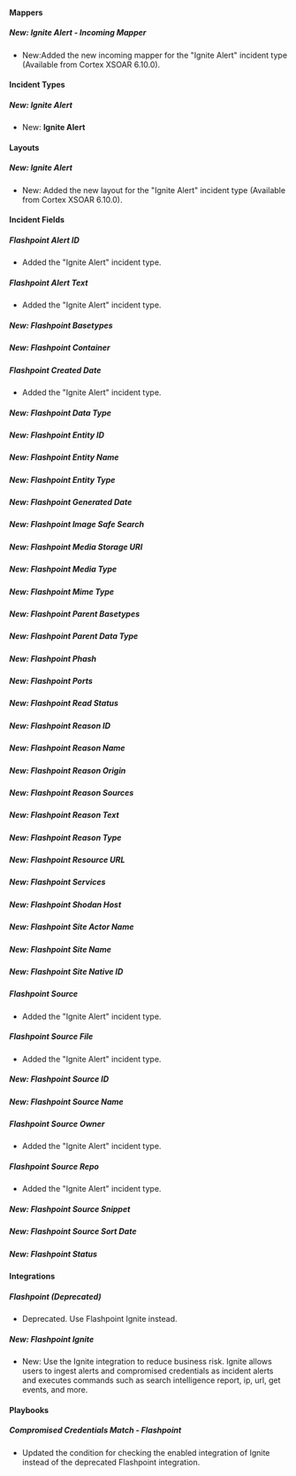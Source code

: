 
#### Mappers

##### New: Ignite Alert - Incoming Mapper

- New:Added the new incoming mapper for the "Ignite Alert" incident type (Available from Cortex XSOAR 6.10.0).


#### Incident Types

##### New: Ignite Alert

- New: **Ignite Alert**


#### Layouts

##### New: Ignite Alert

- New: Added the new layout for the "Ignite Alert" incident type (Available from Cortex XSOAR 6.10.0).


#### Incident Fields

##### Flashpoint Alert ID

- Added the "Ignite Alert" incident type.

##### Flashpoint Alert Text

- Added the "Ignite Alert" incident type.

##### New: Flashpoint Basetypes

##### New: Flashpoint Container

##### Flashpoint Created Date

- Added the "Ignite Alert" incident type.

##### New: Flashpoint Data Type

##### New: Flashpoint Entity ID

##### New: Flashpoint Entity Name

##### New: Flashpoint Entity Type

##### New: Flashpoint Generated Date

##### New: Flashpoint Image Safe Search

##### New: Flashpoint Media Storage URI

##### New: Flashpoint Media Type

##### New: Flashpoint Mime Type

##### New: Flashpoint Parent Basetypes

##### New: Flashpoint Parent Data Type

##### New: Flashpoint Phash

##### New: Flashpoint Ports

##### New: Flashpoint Read Status

##### New: Flashpoint Reason ID

##### New: Flashpoint Reason Name

##### New: Flashpoint Reason Origin

##### New: Flashpoint Reason Sources

##### New: Flashpoint Reason Text

##### New: Flashpoint Reason Type

##### New: Flashpoint Resource URL

##### New: Flashpoint Services

##### New: Flashpoint Shodan Host

##### New: Flashpoint Site Actor Name

##### New: Flashpoint Site Name

##### New: Flashpoint Site Native ID

##### Flashpoint Source

- Added the "Ignite Alert" incident type.

##### Flashpoint Source File

- Added the "Ignite Alert" incident type.

##### New: Flashpoint Source ID

##### New: Flashpoint Source Name

##### Flashpoint Source Owner

- Added the "Ignite Alert" incident type.

##### Flashpoint Source Repo

- Added the "Ignite Alert" incident type.

##### New: Flashpoint Source Snippet

##### New: Flashpoint Source Sort Date

##### New: Flashpoint Status


#### Integrations

##### Flashpoint (Deprecated)

- Deprecated. Use Flashpoint Ignite instead.

##### New: Flashpoint Ignite

- New: Use the Ignite integration to reduce business risk. Ignite allows users to ingest alerts and compromised credentials as incident alerts and executes commands such as search intelligence report, ip, url, get events, and more.


#### Playbooks

##### Compromised Credentials Match - Flashpoint

- Updated the condition for checking the enabled integration of Ignite instead of the deprecated Flashpoint integration.

